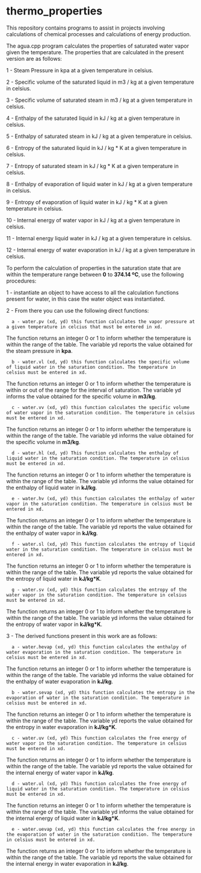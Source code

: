 # thermo_properties

This repository contains programs to assist in projects involving calculations of chemical processes and calculations of energy production.

The agua.cpp program calculates the properties of saturated water vapor given the temperature. The properties that are calculated in the present version are as follows:

  <p>1 - Steam Pressure in kpa at a given temperature in celsius.<p>
  <p>2 - Specific volume of the saturated liquid in m3 / kg at a given temperature in celsius.<p>
  <p>3 - Specific volume of saturated steam in m3 / kg at a given temperature in celsius.<p>
  4 - Enthalpy of the saturated liquid in kJ / kg at a given temperature in celsius.<p>
  5 - Enthalpy of saturated steam in kJ / kg at a given temperature in celsius.<p>
  6 - Entropy of the saturated liquid in kJ / kg * K at a given temperature in celsius.<p>
  7 - Entropy of saturated steam in kJ / kg * K at a given temperature in celsius.<p>
  8 - Enthalpy of evaporation of liquid water in kJ / kg at a given temperature in celsius.<p>
  9 - Entropy of evaporation of liquid water in kJ / kg * K at a given temperature in celsius.<p>
10 - Internal energy of water vapor in kJ / kg at a given temperature in celsius.<p>
11 - Internal energy liquid water in kJ / kg at a given temperature in celsius.<p>
12 - Internal energy of water evaporation in kJ / kg at a given temperature in celsius.<p>

To perform the calculation of properties in the saturation state that are within the temperature range between **0** to **374.14 ºC**, use the following procedures:<p>

1 - instantiate an object to have access to all the calculation functions present for water, in this case the water object was instantiated.<p>

2 - From there you can use the following direct functions:<p>
  
      a - water.pv (xd, yd) this function calculates the vapor pressure at a given temperature in celcius that must be entered in xd.
The function returns an integer 0 or 1 to inform whether the temperature is within the range of the table. The variable yd reports the value obtained for the steam pressure in **kpa**.

      b - water.vl (xd, yd) this function calculates the specific volume of liquid water in the saturation condition. The temperature in celsius must be entered in xd.
The function returns an integer 0 or 1 to inform whether the temperature is within or out of the range for the interval of saturation. The variable yd informs the value obtained for the specific volume in **m3/kg**. 

      c - water.vv (xd, yd) this function calculates the specific volume of water vapor in the saturation condition. The temperature in celsius must be entered in xd.
The function returns an integer 0 or 1 to inform whether the temperature is within the range of the table. The variable yd informs the value obtained for the specific volume in **m3/kg**.

      d - water.hl (xd, yd) This function calculates the enthalpy of liquid water in the saturation condition. The temperature in celsius must be entered in xd.
The function returns an integer 0 or 1 to inform whether the temperature is within the range of the table. The variable yd informs the value obtained for the enthalpy of liquid water in **kJ/kg**.

      e - water.hv (xd, yd) this function calculates the enthalpy of water vapor in the saturation condition. The temperature in celsius must be entered in xd.
The function returns an integer 0 or 1 to inform whether the temperature is within the range of the table. The variable yd reports the value obtained for the enthalpy of water vapor in **kJ/kg**.

      f - water.sl (xd, yd) This function calculates the entropy of liquid water in the saturation condition. The temperature in celsius must be entered in xd.
The function returns an integer 0 or 1 to inform whether the temperature is within the range of the table. The variable yd reports the value obtained for the entropy of liquid water in **kJ/kg*K**.

      g - water.sv (xd, yd) this function calculates the entropy of the water vapor in the saturation condition. The temperature in celsius must be entered in xd.
The function returns an integer 0 or 1 to inform whether the temperature is within the range of the table. The variable yd informs the value obtained for the entropy of water vapor in **kJ/kg*K**.

3 - The derived functions present in this work are as follows:

      a - water.hevap (xd, yd) this function calculates the enthalpy of water evaporation in the saturation condition. The temperature in celsius must be entered in xd.
The function returns an integer 0 or 1 to inform whether the temperature is within the range of the table. The variable yd informs the value obtained for the enthalpy of water evaporation in **kJ/kg**.

      b - water.sevap (xd, yd) this function calculates the entropy in the evaporation of water in the saturation condition. The temperature in celsius must be entered in xd.
The function returns an integer 0 or 1 to inform whether the temperature is within the range of the table. The variable yd reports the value obtained for the entropy in water evaporation in **kJ/kg*K**.

      c - water.uv (xd, yd) This function calculates the free energy of water vapor in the saturation condition. The temperature in celsius must be entered in xd.
The function returns an integer 0 or 1 to inform whether the temperature is within the range of the table. The variable yd reports the value obtained for the internal energy of water vapor in **kJ/kg**.

      d - water.ul (xd, yd) This function calculates the free energy of liquid water in the saturation condition. The temperature in celsius must be entered in xd.
The function returns an integer 0 or 1 to inform whether the temperature is within the range of the table. The variable yd informs the value obtained for the internal energy of liquid water in **kJ/kg*K**.

      e - water.uevap (xd, yd) this function calculates the free energy in the evaporation of water in the saturation condition. The temperature in celsius must be entered in xd.
The function returns an integer 0 or 1 to inform whether the temperature is within the range of the table. The variable yd reports the value obtained for the internal energy in water evaporation in **kJ/kg**.
